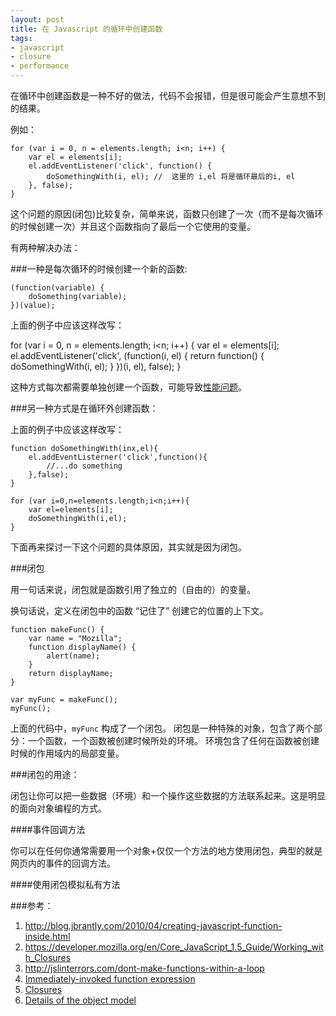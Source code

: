 ```yaml
---
layout: post
title: 在 Javascript 的循环中创建函数
tags:
- javascript
- closure
- performance
---
```


在循环中创建函数是一种不好的做法，代码不会报错，但是很可能会产生意想不到的结果。

例如：

	for (var i = 0, n = elements.length; i<n; i++) {
		var el = elements[i];
		el.addEventListener('click', function() {
			doSomethingWith(i, el); //  这里的 i,el 将是循环最后的i, el
		}, false);
	}

这个问题的原因(闭包)比较复杂，简单来说，函数只创建了一次（而不是每次循环的时候创建一次）并且这个函数指向了最后一个它使用的变量。

有两种解决办法：

###一种是每次循环的时候创建一个新的函数:

	(function(variable) {
		doSomething(variable);
	})(value);

上面的例子中应该这样改写：

for (var i = 0, n = elements.length; i<n; i++) {
	var el = elements[i];
	el.addEventListener('click', (function(i, el) { 
		return function() {
			doSomethingWith(i, el);
		}
	})(i, el), false);
}

这种方式每次都需要单独创建一个函数，可能导致[性能问题](http://jsperf.com/closure-vs-name-function-in-a-loop/2)。

###另一种方式是在循环外创建函数：

上面的例子中应该这样改写：

	function doSomethingWith(inx,el){
		el.addEventListerner('click',function(){
			//...do something
		},false);
	}

	for (var i=0,n=elements.length;i<n;i++){
		var el=elements[i];
		doSomethingWith(i,el);
	}

下面再来探讨一下这个问题的具体原因，其实就是因为闭包。

###闭包

用一句话来说，闭包就是函数引用了独立的（自由的）的变量。

换句话说，定义在闭包中的函数 “记住了” 创建它的位置的上下文。

	function makeFunc() {
		var name = "Mozilla";
		function displayName() {
			alert(name);
		}
		return displayName;
	}

	var myFunc = makeFunc();
	myFunc();

上面的代码中，`myFunc` 构成了一个闭包。
闭包是一种特殊的对象，包含了两个部分：一个函数，一个函数被创建时候所处的环境。
环境包含了任何在函数被创建时候的作用域内的局部变量。

###闭包的用途：

闭包让你可以把一些数据（环境）和一个操作这些数据的方法联系起来。这是明显的面向对象编程的方式。

####事件回调方法

你可以在任何你通常需要用一个对象+仅仅一个方法的地方使用闭包，典型的就是网页内的事件的回调方法。

####使用闭包模拟私有方法

###参考：
1. <http://blog.jbrantly.com/2010/04/creating-javascript-function-inside.html>
2. <https://developer.mozilla.org/en/Core_JavaScript_1.5_Guide/Working_with_Closures>
3. <http://jslinterrors.com/dont-make-functions-within-a-loop>
4. [Immediately-invoked function expression](http://en.wikipedia.org/wiki/Immediately-invoked_function_expression)
5. [Closures](https://developer.mozilla.org/en-US/docs/Web/JavaScript/Guide/Closures)
6. [Details of the object model](https://developer.mozilla.org/en-US/docs/Web/JavaScript/Guide/Details_of_the_Object_Model)
